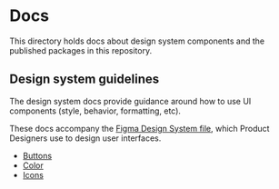 # Docs

This directory holds docs about design system components and the published packages in this repository.

## Design system guidelines
The design system docs provide guidance around how to use UI components (style, behavior, formatting, etc). 

These docs accompany the [Figma Design System file](https://www.figma.com/file/B5AtEGdRbW3VxiBdg62TB8Xw/CRDB-Design-System?node-id=0%3A1), which Product Designers use to design user interfaces.  

* [Buttons](https://github.com/cockroachdb/ui/blob/master/docs/buttons.md)
* [Color](https://github.com/cockroachdb/ui/blob/master/docs/color.md)
* [Icons](https://github.com/cockroachdb/ui/blob/master/docs/icon.md)

